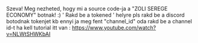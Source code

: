 Szeva! Meg nezheted, hogy mi a source code-ja a "ZOLI SEREGE ECONOMY" botnak!
:)
' Rakd be a tokened ' helyre pls rakd be a discord botodnak tokenjet kb ennyi ja meg fent "channel_id" oda rakd be a channel id-t ha kell tutorial itt van : https://www.youtube.com/watch?v=NLWtSHWKbAI
